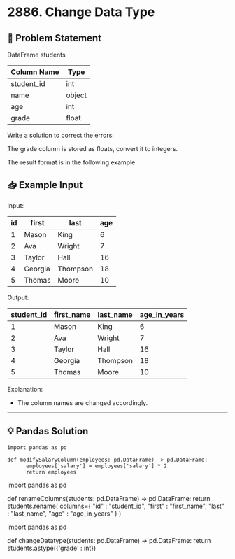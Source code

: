 # 2886. Change Data Type

## 📝 Problem Statement

DataFrame students

| Column Name | Type   |
|-------------|--------|
| student_id  | int    |
| name        | object |
| age         | int    |
| grade       | float  |
 
 Write a solution to correct the errors:

 The grade column is stored as floats, convert it to integers.

The result format is in the following example.


## 📥 Example Input


Input:

| id | first   | last     | age |
|----|---------|----------|-----|
| 1  | Mason   | King     | 6   |
| 2  | Ava     | Wright   | 7   |
| 3  | Taylor  | Hall     | 16  |
| 4  | Georgia | Thompson | 18  |
| 5  | Thomas  | Moore    | 10  |

Output:

| student_id | first_name | last_name | age_in_years |
|------------|------------|-----------|--------------|
| 1          | Mason      | King      | 6            |
| 2          | Ava        | Wright    | 7            |
| 3          | Taylor     | Hall      | 16           |
| 4          | Georgia    | Thompson  | 18           |
| 5          | Thomas     | Moore     | 10           |


Explanation: 
 - The column names are changed accordingly.
---

## 💡 Pandas Solution

   

    import pandas as pd

    def modifySalaryColumn(employees: pd.DataFrame) -> pd.DataFrame:
          employees['salary'] = employees['salary'] * 2
          return employees


import pandas as pd

def renameColumns(students: pd.DataFrame) -> pd.DataFrame:
    return students.rename(
        columns={
        "id" : "student_id",
        "first" : "first_name",
        "last" : "last_name",
        "age" : "age_in_years"
    }
)

import pandas as pd

def changeDatatype(students: pd.DataFrame) -> pd.DataFrame:
    return students.astype({'grade' : int})
